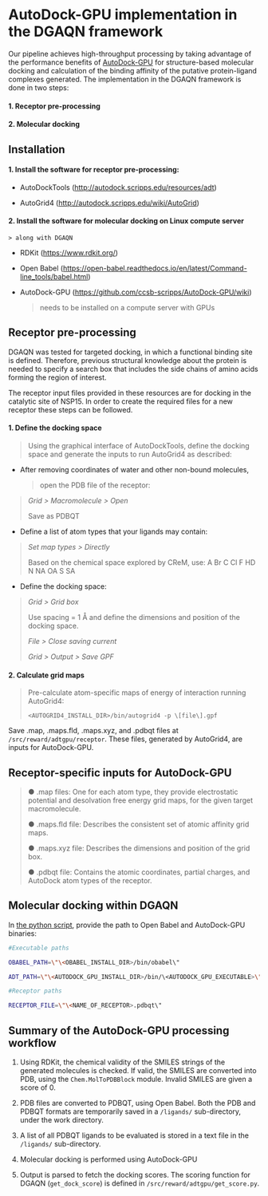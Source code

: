 # AutoDock-GPU implementation in the DGAQN framework

Our pipeline achieves high-throughput processing by taking advantage of the performance benefits of  [AutoDock-GPU](https://doi.org/10.26434/chemrxiv.9702389.v1) for structure-based molecular docking and calculation of the binding affinity of the putative protein-ligand complexes generated. The implementation in the DGAQN framework is done in two steps:

#### 1.  Receptor pre-processing

#### 2.  Molecular docking


## Installation

#### 1.  Install the software for receptor pre-processing:

-   AutoDockTools (http://autodock.scripps.edu/resources/adt)

-   AutoGrid4 (http://autodock.scripps.edu/wiki/AutoGrid)

#### 2.  Install the software for molecular docking on Linux compute server
    > along with DGAQN

-   RDKit (https://www.rdkit.org/)

-   Open Babel (https://open-babel.readthedocs.io/en/latest/Command-line_tools/babel.html)

-   AutoDock-GPU (https://github.com/ccsb-scripps/AutoDock-GPU/wiki)
    > needs to be installed on a compute server with GPUs


## Receptor pre-processing

DGAQN was tested for targeted docking, in which a functional binding
site is defined. Therefore, previous structural knowledge about the
protein is needed to specify a search box that includes the side chains
of amino acids forming the region of interest.

The receptor input files provided in these resources are for docking in
the catalytic site of NSP15. In order to create the required files for a
new receptor these steps can be followed.

#### 1.  Define the docking space

> Using the graphical interface of AutoDockTools, define the docking
> space and generate the inputs to run AutoGrid4 as described:

-   After removing coordinates of water and other non-bound molecules,
    > open the PDB file of the receptor:

> *Grid \> Macromolecule \> Open*
>
> Save as PDBQT

-   Define a list of atom types that your ligands may contain:

> *Set map types \> Directly*
>
> Based on the chemical space explored by CReM, use: A Br C Cl F HD N NA
> OA S SA

-   Define the docking space:

> *Grid \> Grid box*
>
> Use spacing = 1 Å and define the dimensions and position of the
> docking space.
>
> *File \> Close saving current*
>
> *Grid \> Output \> Save GPF*

#### 2.  Calculate grid maps

> Pre-calculate atom-specific maps of energy of interaction running
> AutoGrid4:
>
> `<AUTOGRID4_INSTALL_DIR>/bin/autogrid4 -p \[file\].gpf`

Save .map, .maps.fld, .maps.xyz, and .pdbqt files at
`/src/reward/adtgpu/receptor`. These files, generated by
AutoGrid4, are inputs for AutoDock-GPU.


## Receptor-specific inputs for AutoDock-GPU

> ● .map files: One for each atom type, they provide electrostatic
> potential and desolvation free energy grid maps, for the given target
> macromolecule.
>
> ● .maps.fld file: Describes the consistent set of atomic affinity grid
> maps.
>
> ● .maps.xyz file: Describes the dimensions and position of the grid
> box.
>
> ● .pdbqt file: Contains the atomic coordinates, partial charges, and
> AutoDock atom types of the receptor.


## Molecular docking within DGAQN

In [the python script](get_score.py), provide the path to Open Babel and AutoDock-GPU binaries:

```bash
#Executable paths

OBABEL_PATH=\"\<OBABEL_INSTALL_DIR>/bin/obabel\"

ADT_PATH=\"\<AUTODOCK_GPU_INSTALL_DIR>/bin/\<AUTODOCK_GPU_EXECUTABLE>\"

#Receptor paths

RECEPTOR_FILE=\"\<NAME_OF_RECEPTOR>.pdbqt\"
```


## Summary of the AutoDock-GPU processing workflow

1.  Using RDKit, the chemical validity of the SMILES strings of the generated molecules is checked. If valid, the SMILES are converted into PDB, using the `Chem.MolToPDBBlock` module. Invalid SMILES are given a score of 0.

2.  PDB files are converted to PDBQT, using Open Babel. Both the PDB and PDBQT formats are temporarily saved in a `/ligands/` sub-directory, under the work directory.

3.  A list of all PDBQT ligands to be evaluated is stored in a text file in the `/ligands/` sub-directory.

4.  Molecular docking is performed using AutoDock-GPU

5.  Output is parsed to fetch the docking scores. The scoring function for DGAQN (`get_dock_score`) is defined in `/src/reward/adtgpu/get_score.py`.
